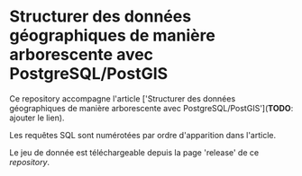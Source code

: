 # Structurer des données géographiques de manière arborescente avec PostgreSQL/PostGIS

Ce repository accompagne l'article ['Structurer des données géographiques de manière arborescente avec PostgreSQL/PostGIS'](**TODO**: ajouter le lien).

Les requêtes SQL sont numérotées par ordre d'apparition dans l'article.

Le jeu de donnée est téléchargeable depuis la page 'release' de ce *repository*.
